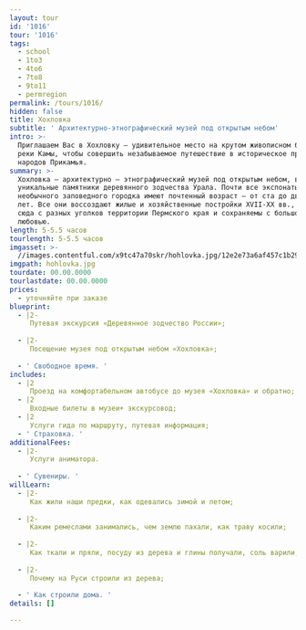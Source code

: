 ```yaml
---
layout: tour
id: '1016'
tour: '1016'
tags:
  - school
  - 1to3
  - 4to6
  - 7to8
  - 9to11
  - permregion
permalink: /tours/1016/
hidden: false
title: Хохловка
subtitle: ' Архитектурно-этнографический музей под открытым небом'
intro: >-
  Приглашаем Вас в Хохловку – удивительное место на крутом живописном берегу
  реки Камы, чтобы совершить незабываемое путешествие в историческое прошлое
  народов Прикамья.
summary: >-
  Хохловка – архитектурно – этнографический музей под открытым небом, включающий
  уникальные памятники деревянного зодчества Урала. Почти все экспонаты этого
  необычного заповедного городка имеют почтенный возраст – от ста до двухсот
  лет. Все они воссоздают жилые и хозяйственные постройки XVII-XX вв., свезенные
  сюда с разных уголков территории Пермского края и сохраняемы с большой
  любовью.
length: 5-5.5 часов
tourlength: 5-5.5 часов
imgasset: >-
  //images.contentful.com/x9tc47a70skr/hohlovka.jpg/12e2e73a6af457c1b29580a69426bfb7/hohlovka.jpg
imgpath: hohlovka.jpg
tourdate: 00.00.0000
tourlastdate: 00.00.0000
prices:
  - уточняйте при заказе
blueprint:
  - |2-
     Путевая экскурсия «Деревянное зодчество России»; 
     
  - |2-
     Посещение музея под открытым небом «Хохловка»; 
     
  - ' Свободное время. '
includes:
  - |2
     Проезд на комфортабельном автобусе до музея «Хохловка» и обратно; 
  - |2
     Входные билеты в музеи+ экскурсовод; 
  - |2
     Услуги гида по маршруту, путевая информация; 
  - ' Страховка. '
additionalFees:
  - |2-
     Услуги аниматора. 
     
  - ' Сувениры. '
willLearn:
  - |2-
     Как жили наши предки, как одевались зимой и летом; 
     
  - |2-
     Каким ремеслами занимались, чем землю пахали, как траву косили; 
     
  - |2-
     Как ткали и пряли, посуду из дерева и глины получали, соль варили, на охоту ходили; 
     
  - |2-
     Почему на Руси строили из дерева; 
     
  - ' Как строили дома. '
details: []

---
```

